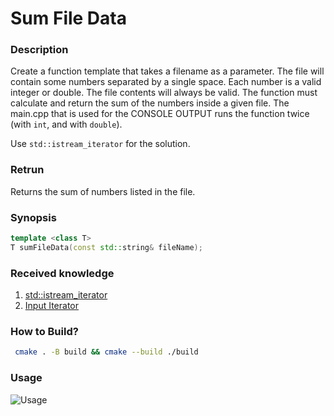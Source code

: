 # Sum File Data

### Description

Create a function template that takes a filename as a parameter. The file will contain
some numbers separated by a single space. Each number is a valid integer or double. The
file contents will always be valid. The function must calculate and return the sum of the
numbers inside a given file.
The main.cpp that is used for the CONSOLE OUTPUT runs the function twice (with `int`, and
with `double`).

Use `std::istream_iterator` for the solution.

### Retrun
Returns the sum of numbers listed in the file.

### Synopsis
```c++
template <class T>
T sumFileData(const std::string& fileName);
```

### Received knowledge
1. [std::istream_iterator](https://en.cppreference.com/w/cpp/iterator/istream_iterator)
1. [Input Iterator](https://en.cppreference.com/w/cpp/iterator/input_iterator)

### How to Build?
```bash
 cmake . -B build && cmake --build ./build
 ```

### Usage
![Usage](.local/usage.svg)
